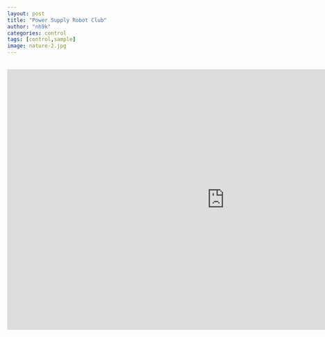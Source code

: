 ```yaml
---
layout: post
title: "Power Supply Robot Club"
author: "nh9k"
categories: control
tags: [control,sample]
image: nature-2.jpg
---
```

<br>
<iframe width="1000" height="600" src="https://serviceapi.nmv.naver.com/flash/convertIframeTag.nhn?vid=DC7D033D69BD2241B5860FC3B833223888E9&outKey=V129f2e4cb1e01fb417d0994d9e29bba102c33c26c52855d95f1e994d9e29bba102c3" frameborder="no" scrolling="no" title="NaverVideo" allow="autoplay; gyroscope; accelerometer; encrypted-media" allowfullscreen></iframe>
<br>
<br>
<br>
<br>
<br>
<br>
